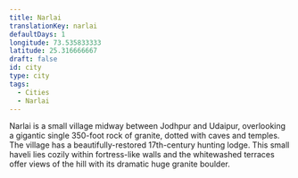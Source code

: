 ```yaml
---
title: Narlai
translationKey: narlai
defaultDays: 1
longitude: 73.535833333
latitude: 25.316666667
draft: false
id: city
type: city
tags:
  - Cities
  - Narlai
---
```

Narlai is a small village midway between Jodhpur and Udaipur, overlooking a gigantic single 350-foot rock of granite, dotted with caves and temples. The village has a beautifully-restored 17th-century hunting lodge. This small haveli lies cozily within fortress-like walls and the whitewashed terraces offer views of the hill with its dramatic huge granite boulder.